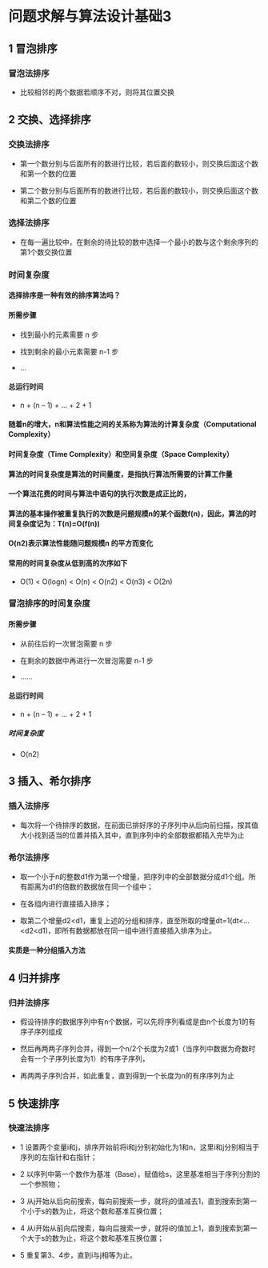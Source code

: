 # 问题求解与算法设计基础3 
>
## 1 冒泡排序
>
### 冒泡法排序
>
- 比较相邻的两个数据若顺序不对，则将其位置交换 
>
## 2 交换、选择排序
>
### 交换法排序
>
- 第一个数分别与后面所有的数进行比较，若后面的数较小，则交换后面这个数和第一个数的位置
>
- 第二个数分别与后面所有的数进行比较，若后面的数较小，则交换后面这个数和第二个数的位置 
>
### 选择法排序
>
- 在每一遍比较中，在剩余的待比较的数中选择一个最小的数与这个剩余序列的第1个数交换位置 
>
### 时间复杂度
>
#### 选择排序是一种有效的排序算法吗？
>
#### 所需步骤
>
- 找到最小的元素需要 n 步
>
- 找到剩余的最小元素需要 n-1 步
>
- ...
>
#### 总运行时间
>
- n + (n – 1) + … + 2 + 1 
>
#### 随着n的增大，n和算法性能之间的关系称为算法的计算复杂度（Computational Complexity）
>
#### 时间复杂度（Time Complexity）和空间复杂度（Space Complexity）
>
#### 算法的时间复杂度是算法的时间量度，是指执行算法所需要的计算工作量
>
#### 一个算法花费的时间与算法中语句的执行次数是成正比的，
>
#### 算法的基本操作被重复执行的次数是问题规模n的某个函数f(n)，因此，算法的时间复杂度记为：T(n)=O(f(n)) 
>
#### O(n2)表示算法性能随问题规模n 的平方而变化
>
#### 常用的时间复杂度从低到高的次序如下
>
- O(1) < O(logn) < O(n) < O(n2) < O(n3) < O(2n) 
>
### 冒泡排序的时间复杂度
>
#### 所需步骤
>
- 从前往后的一次冒泡需要 n 步
>
- 在剩余的数据中再进行一次冒泡需要 n-1 步
>
- ……
>
#### 总运行时间
>
- n + (n – 1) + … + 2 + 1
>
##### 时间复杂度
>
- O(n2) 
>
## 3 插入、希尔排序
>
### 插入法排序
>
- 每次将一个待排序的数据，在前面已排好序的子序列中从后向前扫描，按其值大小找到适当的位置并插入其中，直到序列中的全部数据都插入完毕为止 
>
### 希尔法排序 
>
- 取一个小于n的整数d1作为第一个增量，把序列中的全部数据分成d1个组。所有距离为d1的倍数的数据放在同一个组中；
>
- 在各组内进行直接插入排序；
>
- 取第二个增量d2<d1，重复上述的分组和排序，直至所取的增量dt=1(dt<…<d2<d1)，即所有数据都放在同一组中进行直接插入排序为止。
>
#### 实质是一种分组插入方法
>
## 4 归并排序
>
### 归并法排序
>
- 假设待排序的数据序列中有n个数据，可以先将序列看成是由n个长度为1的有序子序列组成
>
- 然后再两两子序列合并，得到一个n/2个长度为2或1（当序列中数据为奇数时会有一个子序列长度为1）的有序子序列，
>
- 再两两子序列合并，如此重复，直到得到一个长度为n的有序序列为止 
>
## 5 快速排序
>
### 快速法排序
>
- 1 设置两个变量i和j，排序开始前将i和j分别初始化为1和n，这里i和j分别相当于序列的左指针和右指针；
>
- 2 以序列中第一个数作为基准（Base），赋值给s，这里基准相当于序列分割的一个参照物；
>
- 3 从j开始从后向前搜索，每向前搜索一步，就将j的值减去1，直到搜索到第一个小于s的数为止，将这个数和基准互换位置；
>
- 4 从i开始从前向后搜索，每向后搜索一步，就将i的值加上1，直到搜索到第一个大于s的数为止，将这个数和基准互换位置；
>
- 5 重复第3、4步，直到i与j相等为止。
>
